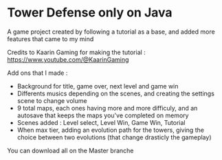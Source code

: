 # Tower Defense only on Java

A game project created by following a tutorial as a base, and added more features that came to my mind

Credits to Kaarin Gaming for making the tutorial : https://www.youtube.com/@KaarinGaming

Add ons that I made :
- Background for title, game over, next level and game win
- Differents musics depending on the scenes, and creating the settings scene to change volume
- 9 total maps, each ones having more and more difficuly, and an autosave that keeps the maps you've completed on memory
- Scenes added : Level select, Level Win, Game Win, Tutorial
- When max tier, adding an evolution path for the towers, giving the choice between two evolutions (that change drasticly the gameplay)

You can download all on the Master branche
